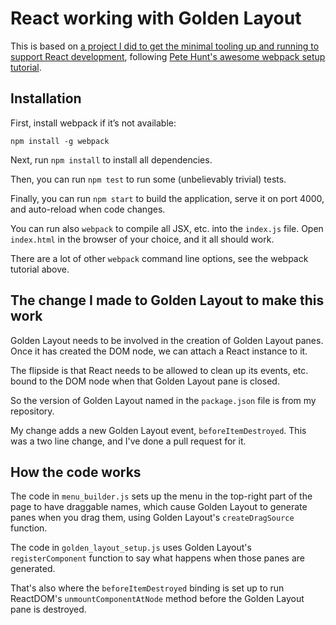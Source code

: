 # React working with Golden Layout

This is based on [a project I did to get the minimal tooling up and running to support React development](https://github.com/csterritt/react-redux-webpack-simple-setup), following [Pete Hunt's awesome webpack setup tutorial](https://github.com/petehunt/webpack-howto).

## Installation

First, install webpack if it’s not available:

`npm install -g webpack`

Next, run `npm install` to install all dependencies.

Then, you can run `npm test` to run some (unbelievably trivial) tests.

Finally, you can run `npm start` to build the application, serve it on port 4000, and auto-reload when code changes.

You can run also `webpack` to compile all JSX, etc. into the `index.js` file.  Open `index.html` in the browser of your choice, and it all should work.
 
There are a lot of other `webpack` command line options, see the webpack tutorial above.

## The change I made to Golden Layout to make this work

Golden Layout needs to be involved in the creation of Golden Layout panes.  Once it has created the DOM node, we can attach a React instance to it.

The flipside is that React needs to be allowed to clean up its events, etc. bound to the DOM node when that Golden Layout pane is closed.

So the version of Golden Layout named in the `package.json` file is from my repository.

My change adds a new Golden Layout event, `beforeItemDestroyed`.  This was a two line change, and I've done a pull request for it.

## How the code works

The code in `menu_builder.js` sets up the menu in the top-right part of the page to have draggable names, which cause Golden Layout to generate panes when you drag them, using Golden Layout's `createDragSource` function.

The code in `golden_layout_setup.js` uses Golden Layout's `registerComponent` function to say what happens when those panes are generated.

That's also where the `beforeItemDestroyed` binding is set up to run ReactDOM's `unmountComponentAtNode` method before the Golden Layout pane is destroyed.
